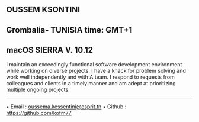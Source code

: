 OUSSEM KSONTINI
-----------------------------------------------------------------------------------------------------------------------------------------

Grombalia- TUNISIA     time: GMT+1
-----------------------------------------------------------------------------------------------------------------------------------------
macOS SIERRA V. 10.12
-----------------------------------------------------------------------------------------------------------------------------------------



I maintain an exceedingly functional software development environment while working on diverse projects.
I have a knack for problem solving and work well independently and with A team. 
I respond to requests from colleagues and clients in a timely manner and am adept at prioritizing multiple ongoing projects.




-----------------------------------------------------------------------------------------------------------------------------------------

  •	Email : oussema.kessentini@esprit.tn
  •	Github : https://github.com/kofm77
